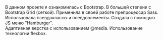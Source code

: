 В данном проэкте я ознакомилась с Bootstrap. В большей степени с Bootstrap Grid (сеткой).
Применила в своей работе препроцессар  Sass.
Использовала псевдоклассы и псевдоэлементы.
Создала с помощью JS меню "Hamburger".    
Адаптивная верстка с использованием  @media.
Использование технологии flexbox.
